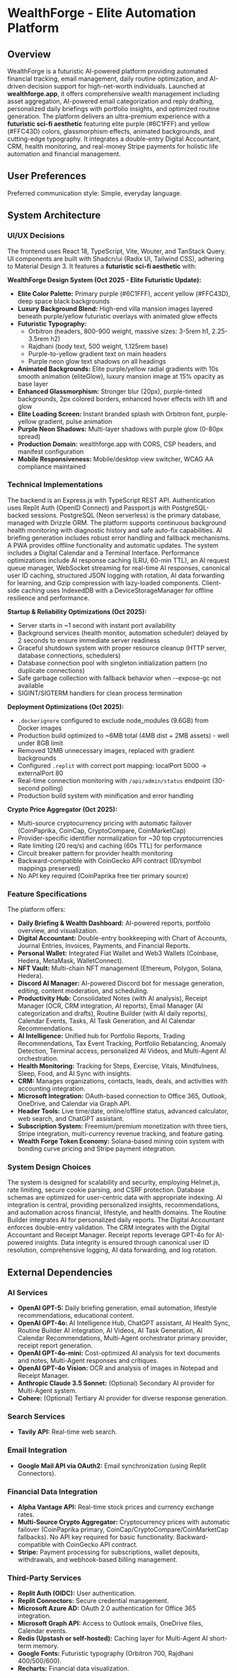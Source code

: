 # WealthForge - Elite Automation Platform

## Overview
WealthForge is a futuristic AI-powered platform providing automated financial tracking, email management, daily routine optimization, and AI-driven decision support for high-net-worth individuals. Launched at **wealthforge.app**, it offers comprehensive wealth management including asset aggregation, AI-powered email categorization and reply drafting, personalized daily briefings with portfolio insights, and optimized routine generation. The platform delivers an ultra-premium experience with a **futuristic sci-fi aesthetic** featuring elite purple (#6C1FFF) and yellow (#FFC43D) colors, glassmorphism effects, animated backgrounds, and cutting-edge typography. It integrates a double-entry Digital Accountant, CRM, health monitoring, and real-money Stripe payments for holistic life automation and financial management.

## User Preferences
Preferred communication style: Simple, everyday language.

## System Architecture

### UI/UX Decisions
The frontend uses React 18, TypeScript, Vite, Wouter, and TanStack Query. UI components are built with Shadcn/ui (Radix UI, Tailwind CSS), adhering to Material Design 3. It features a **futuristic sci-fi aesthetic** with:

**WealthForge Design System (Oct 2025 - Elite Futuristic Update):**
- **Elite Color Palette:** Primary purple (#6C1FFF), accent yellow (#FFC43D), deep space black backgrounds
- **Luxury Background Blend:** High-end villa mansion images layered beneath purple/yellow futuristic overlays with animated glow effects
- **Futuristic Typography:** 
  - Orbitron (headers, 800-900 weight, massive sizes: 3-5rem h1, 2.25-3.5rem h2)
  - Rajdhani (body text, 500 weight, 1.125rem base)
  - Purple-to-yellow gradient text on main headers
  - Purple neon glow text shadows on all headings
- **Animated Backgrounds:** Elite purple/yellow radial gradients with 10s smooth animation (eliteGlow), luxury mansion image at 15% opacity as base layer
- **Enhanced Glassmorphism:** Stronger blur (20px), purple-tinted backgrounds, 2px colored borders, enhanced hover effects with lift and glow
- **Elite Loading Screen:** Instant branded splash with Orbitron font, purple-yellow gradient, pulse animation
- **Purple Neon Shadows:** Multi-layer shadows with purple glow (0-80px spread)
- **Production Domain:** wealthforge.app with CORS, CSP headers, and manifest configuration
- **Mobile Responsiveness:** Mobile/desktop view switcher, WCAG AA compliance maintained

### Technical Implementations
The backend is an Express.js with TypeScript REST API. Authentication uses Replit Auth (OpenID Connect) and Passport.js with PostgreSQL-backed sessions. PostgreSQL (Neon serverless) is the primary database, managed with Drizzle ORM. The platform supports continuous background health monitoring with diagnostic history and safe auto-fix capabilities. AI briefing generation includes robust error handling and fallback mechanisms. A PWA provides offline functionality and automatic updates. The system includes a Digital Calendar and a Terminal Interface. Performance optimizations include AI response caching (LRU, 60-min TTL), an AI request queue manager, WebSocket streaming for real-time AI responses, canonical user ID caching, structured JSON logging with rotation, AI data forwarding for learning, and Gzip compression with lazy-loaded components. Client-side caching uses IndexedDB with a DeviceStorageManager for offline resilience and performance.

**Startup & Reliability Optimizations (Oct 2025):**
- Server starts in ~1 second with instant port availability
- Background services (health monitor, automation scheduler) delayed by 2 seconds to ensure immediate server readiness
- Graceful shutdown system with proper resource cleanup (HTTP server, database connections, schedulers)
- Database connection pool with singleton initialization pattern (no duplicate connections)
- Safe garbage collection with fallback behavior when --expose-gc not available
- SIGINT/SIGTERM handlers for clean process termination

**Deployment Optimizations (Oct 2025):**
- `.dockerignore` configured to exclude node_modules (9.6GB) from Docker images
- Production build optimized to ~6MB total (4MB dist + 2MB assets) - well under 8GB limit
- Removed 12MB unnecessary images, replaced with gradient backgrounds
- Configured `.replit` with correct port mapping: localPort 5000 → externalPort 80
- Real-time connection monitoring with `/api/admin/status` endpoint (30-second polling)
- Production build system with minification and error handling

**Crypto Price Aggregator (Oct 2025):**
- Multi-source cryptocurrency pricing with automatic failover (CoinPaprika, CoinCap, CryptoCompare, CoinMarketCap)
- Provider-specific identifier normalization for ~30 top cryptocurrencies
- Rate limiting (20 req/s) and caching (60s TTL) for performance
- Circuit breaker pattern for provider health monitoring
- Backward-compatible with CoinGecko API contract (ID/symbol mappings preserved)
- No API key required (CoinPaprika free tier primary source)

### Feature Specifications
The platform offers:
- **Daily Briefing & Wealth Dashboard:** AI-powered reports, portfolio overview, and visualization.
- **Digital Accountant:** Double-entry bookkeeping with Chart of Accounts, Journal Entries, Invoices, Payments, and Financial Reports.
- **Personal Wallet:** Integrated Fiat Wallet and Web3 Wallets (Coinbase, Hedera, MetaMask, WalletConnect).
- **NFT Vault:** Multi-chain NFT management (Ethereum, Polygon, Solana, Hedera).
- **Discord AI Manager:** AI-powered Discord bot for message generation, editing, content moderation, and scheduling.
- **Productivity Hub:** Consolidated Notes (with AI analysis), Receipt Manager (OCR, CRM integration, AI reports), Email Manager (AI categorization and drafts), Routine Builder (with AI daily reports), Calendar Events, Tasks, AI Task Generation, and AI Calendar Recommendations.
- **AI Intelligence:** Unified hub for Portfolio Reports, Trading Recommendations, Tax Event Tracking, Portfolio Rebalancing, Anomaly Detection, Terminal access, personalized AI Videos, and Multi-Agent AI orchestration.
- **Health Monitoring:** Tracking for Steps, Exercise, Vitals, Mindfulness, Sleep, Food, and AI Sync with insights.
- **CRM:** Manages organizations, contacts, leads, deals, and activities with accounting integration.
- **Microsoft Integration:** OAuth-based connection to Office 365, Outlook, OneDrive, and Calendar via Graph API.
- **Header Tools:** Live time/date, online/offline status, advanced calculator, web search, and ChatGPT assistant.
- **Subscription System:** Freemium/premium monetization with three tiers, Stripe integration, multi-currency revenue tracking, and feature gating.
- **Wealth Forge Token Economy:** Solana-based mining coin system with bonding curve pricing and Stripe payment integration.

### System Design Choices
The system is designed for scalability and security, employing Helmet.js, rate limiting, secure cookie parsing, and CSRF protection. Database schemas are optimized for user-centric data with appropriate indexing. AI integration is central, providing personalized insights, recommendations, and automation across financial, lifestyle, and health domains. The Routine Builder integrates AI for personalized daily reports. The Digital Accountant enforces double-entry validation. The CRM integrates with the Digital Accountant and Receipt Manager. Receipt reports leverage GPT-4o for AI-powered insights. Data integrity is ensured through canonical user ID resolution, comprehensive logging, AI data forwarding, and log rotation.

## External Dependencies

### AI Services
- **OpenAI GPT-5:** Daily briefing generation, email automation, lifestyle recommendations, educational content.
- **OpenAI GPT-4o:** AI Intelligence Hub, ChatGPT assistant, AI Health Sync, Routine Builder AI integration, AI Videos, AI Task Generation, AI Calendar Recommendations, Multi-Agent orchestrator primary provider, receipt report generation.
- **OpenAI GPT-4o-mini:** Cost-optimized AI analysis for text documents and notes, Multi-Agent responses and critiques.
- **OpenAI GPT-4o Vision:** OCR and analysis of images in Notepad and Receipt Manager.
- **Anthropic Claude 3.5 Sonnet:** (Optional) Secondary AI provider for Multi-Agent system.
- **Cohere:** (Optional) Tertiary AI provider for diverse response generation.

### Search Services
- **Tavily API:** Real-time web search.

### Email Integration
- **Google Mail API via OAuth2:** Email synchronization (using Replit Connectors).

### Financial Data Integration
- **Alpha Vantage API:** Real-time stock prices and currency exchange rates.
- **Multi-Source Crypto Aggregator:** Cryptocurrency prices with automatic failover (CoinPaprika primary, CoinCap/CryptoCompare/CoinMarketCap fallbacks). No API key required for basic functionality. Backward-compatible with CoinGecko API contract.
- **Stripe:** Payment processing for subscriptions, wallet deposits, withdrawals, and webhook-based billing management.

### Third-Party Services
- **Replit Auth (OIDC):** User authentication.
- **Replit Connectors:** Secure credential management.
- **Microsoft Azure AD:** OAuth 2.0 authentication for Office 365 integration.
- **Microsoft Graph API:** Access to Outlook emails, OneDrive files, Calendar events.
- **Redis (Upstash or self-hosted):** Caching layer for Multi-Agent AI short-term memory.
- **Google Fonts:** Futuristic typography (Orbitron 700, Rajdhani 400/500/600).
- **Recharts:** Financial data visualization.